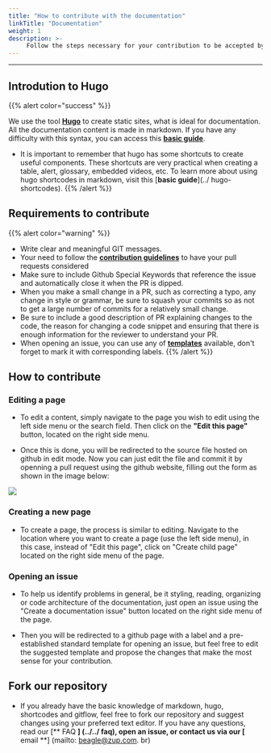 ```yaml
---
title: "How to contribute with the documentation"
linkTitle: "Documentation"
weight: 1
description: >-
     Follow the steps necessary for your contribution to be accepted by Beagle developers team.
---
```


---

## Introdution to Hugo

{{% alert color="success" %}}

We use the tool [**Hugo**](https://gohugo.io/documentation/) to create static sites, what is ideal for documentation. All the documentation content is made in markdown. If you have any difficulty with this syntax, you can access this [**basic guide**](https://www.markdownguide.org/basic-syntax/).

- It is important to remember that hugo has some shortcuts to create useful components. These shortcuts are very practical when creating a table, alert, glossary, embedded videos, etc. To learn more about using hugo shortcodes in markdown, visit this [**basic guide**](../ hugo-shortcodes).
{{% /alert %}}

## Requirements to contribute

{{% alert color="warning" %}}

- Write clear and meaningful GIT messages.
- Your need to follow the [**contribution guidelines**](https://github.com/ZupIT/beagle/blob/master/CONTRIBUTING.md) to have your pull requests considered
- Make sure to include Github Special Keywords that reference the issue and automatically close it when the PR is dipped.
- When you make a small change in a PR, such as correcting a typo, any change in style or grammar, be sure to squash your commits so as not to get a large number of commits for a relatively small change.
- Be sure to include a good description of PR explaining changes to the code, the reason for changing a code snippet and ensuring that there is enough information for the reviewer to understand your PR.
- When opening an issue, you can use any of [**templates**](https://github.com/ZupIT/docs-beagle/issues/new/choose) available, don't forget to mark it with corresponding labels.
{{% /alert %}}

## How to contribute

### **Editing a page**

- To edit a content, simply navigate to the page you wish to edit using the left side menu or the search field. Then click on the **"Edit this page"** button, located on the right side menu.

- Once this is done, you will be redirected to the source file hosted on github in edit mode. Now  you can just edit the file and commit it by openning a pull request using the github website, filling out the form as shown in the image below:

![](/docs-beagle/contribute-pull-request.jpg)

### **Creating a new page**

- To create a page, the process is similar to editing. Navigate to the location where you want to create a page (use the left side menu), in this case, instead of "Edit this page", click on "Create child page" located on the right side menu of the page.

### **Opening an issue**

- To help us identify problems in general, be it styling, reading, organizing or code architecture of the documentation, just open an issue using the "Create a documentation issue" button located on the right side menu of the page.

- Then you will be redirected to a github page with a label and a pre-established standard template for opening an issue, but feel free to edit the suggested template and propose the changes that make the most sense for your contribution.
  
## Fork our repository
  
- If you already have the basic knowledge of markdown, hugo, shortcodes and gitflow, feel free to fork our repository and suggest changes using your preferred text editor. If you have any questions, read our [** FAQ **] (../../ faq), open an issue, or contact us via our [** email **] (mailto: beagle@zup.com. br)
